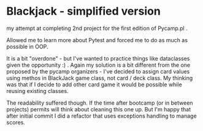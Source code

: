 # Blackjack - simplified version
my attempt at completing 2nd project for the first edition of Pycamp.pl .

Allowed me to learn more about Pytest and forced me to do as much as possible in OOP.

It is a bit "overdone" - but I've wanted to practice things like dataclasses given the opportunity :) . Again my solution is a bit different from the one proposed by the pycamp organizers - I've decided to assign card values using methos in BlackJack game class, not card / deck class. My thinking was that if I decide to add other card game it would be possible while reusing existing classes.

The readability suffered though. If the time after bootcamp (or in between projects) permits will think about cleaning this one up. But I'm happy that after initial commit I did a refactor that uses exceptions handling to manage scores.
